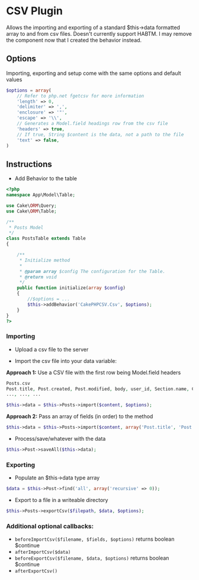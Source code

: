 # CSV Plugin

Allows the importing and exporting of a standard $this->data formatted array to and from csv files.
Doesn't currently support HABTM. I may remove the component now that I created the behavior instead.

## Options

Importing, exporting and setup come with the same options and default values

```php
$options = array(
	// Refer to php.net fgetcsv for more information
	'length' => 0,
	'delimiter' => ',',
	'enclosure' => '"',
	'escape' => '\\',
	// Generates a Model.field headings row from the csv file
	'headers' => true,
	// If true, String $content is the data, not a path to the file
	'text' => false,
)
```

## Instructions

* Add Behavior to the table

```php
<?php
namespace App\Model\Table;

use Cake\ORM\Query;
use Cake\ORM\Table;

/**
 * Posts Model
 */
class PostsTable extends Table
{

    /**
     * Initialize method
     *
     * @param array $config The configuration for the Table.
     * @return void
     */
    public function initialize(array $config)
    {
        //$options = ...
        $this->addBehavior('CakePHPCSV.Csv', $options);
    }
}
?>
```

### Importing

* Upload a csv file to the server

* Import the csv file into your data variable:

**Approach 1:** Use a CSV file with the first row being Model.field headers

```php
Posts.csv
Post.title, Post.created, Post.modified, body, user_id, Section.name, Category.0.name, Category.0.description, Category.1.name, Category.1.description
..., ..., ...
```

```php
$this->data = $this->Posts->import($content, $options);
```

**Approach 2:** Pass an array of fields (in order) to the method

```php
$this->data = $this->Posts->import($content, array('Post.title', 'Post.created', 'Post.modified', 'body', 'user_id', 'Category.0.name', 'Category.0.description', 'Category.1.name', 'Category.1.description'));
```

* Process/save/whatever with the data

```php
$this->Post->saveAll($this->data);
```

### Exporting

* Populate an $this->data type array

```php
$data = $this->Post->find('all', array('recursive' => 0));
```

* Export to a file in a writeable directory

```php
$this->Posts->exportCsv($filepath, $data, $options);
```

### Additional optional callbacks:

* `beforeImportCsv($filename, $fields, $options)` returns boolean $continue
* `afterImportCsv($data)`
* `beforeExportCsv($filename, $data, $options)` returns boolean $continue
* `afterExportCsv()`
